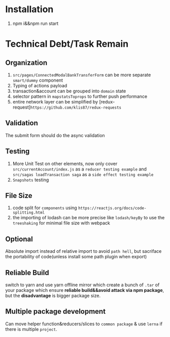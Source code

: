 # Installation
1. npm i&&npm run start

# Technical Debt/Task Remain
## Organization
1. `src/pages/ConnectedModalBankTransferForm` can be more separate `smart/dummy` component
2. Typing of actions payload
3. transaction&account can be grouped into `domain` state
4. selector pattern in `mapstatsToprops` to further push performance
5. entire network layer can be simplified by [redux-request]`https://github.com/klis87/redux-requests`

## Validation
The submit form should do the async validation

## Testing
1. More Unit Test on other elements, now only cover `src/currentAccount/index.js` as a `reducer testing example` and `src/sagas loadTransaction saga` as a `side effect testing example`
2. `Snapshots` testing

## File Size
1. code split for `components` using `https://reactjs.org/docs/code-splitting.html`
2. the importing of lodash can be more precise like `lodash/keyBy` to use the `treeshaking` for minimal file size with webpack 

## Optional
Absolute import instead of relative import to avoid `path hell`, but sacriface the portability of code(unless install some path plugin when export)

## Reliable Build
switch to yarn and use yarn offline mirror which create a bunch of `.tar` of your package which ensure **reliable build&&avoid attack via npm package**, but the **disadvantage** is bigger package size.

## Multiple package development
Can move helper function&reducers/slices to `common package` & use `lerna` if there is multiple `project`.
